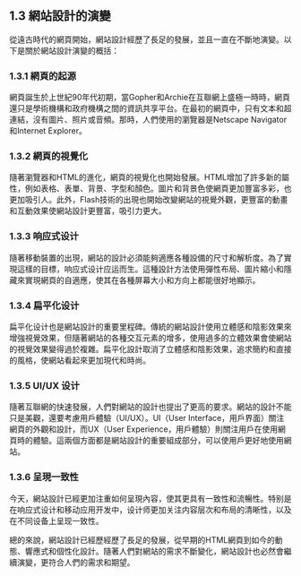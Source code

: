 ## 1.3 網站設計的演變

從遠古時代的網頁開始，網站設計經歷了長足的發展，並且一直在不斷地演變。以下是關於網站設計演變的概括：

### 1.3.1 網頁的起源

網頁誕生於上世紀90年代初期，當Gopher和Archie在互聯網上盛極一時時，網頁還只是學術機構和政府機構之間的資訊共享平台。在最初的網頁中，只有文本和超連結，沒有圖片、照片或音頻。那時，人們使用的瀏覽器是Netscape Navigator和Internet Explorer。

### 1.3.2 網頁的視覺化

隨著瀏覽器和HTML的進化，網頁的視覺化也開始發展。HTML增加了許多新的屬性，例如表格、表單、背景、字型和顏色。圖片和背景色使網頁更加豐富多彩，也更加吸引人。此外，Flash技術的出現也開始改變網站的視覺外觀，更豐富的動畫和互動效果使網站設計更豐富，吸引力更大。

### 1.3.3 响应式设计

隨著移動裝置的出現，網站的設計必須能夠適應各種設備的尺寸和解析度。為了實現這樣的目標，响应式设计应运而生。這種設計方法使用彈性布局、圖片縮小和隱藏來實現網頁的自適應，使其在各種屏幕大小和方向上都能很好地顯示。

### 1.3.4 扁平化设计

扁平化设计也是網站設計的重要里程碑。傳統的網站設計使用立體感和陰影效果來增強視覺效果，但隨著網站的各種交互元素的增多，使用過多的立體效果會使網站的視覺效果變得過於複雜。扁平化設計取消了立體感和陰影效果，追求簡約和直接的風格，使網站看起來更加現代和時尚。

### 1.3.5 UI/UX 设计

隨著互聯網的快速發展，人們對網站的設計也提出了更高的要求。網站的設計不能只是美觀，還要考慮用戶體驗（UI/UX）。UI（User Interface，用戶界面）關注網頁的外觀和設計，而UX（User Experience，用戶體驗）則關注用戶在使用網頁時的體驗。這兩個方面都是網站設計的重要組成部分，可以使用戶更好地使用網站。

### 1.3.6 呈現一致性

今天，網站設計已經更加注重如何呈現內容，使其更具有一致性和流暢性。特别是在响应式设计和移动应用开发中，设计师更加关注内容层次和布局的清晰性，以及在不同设备上呈现一致性。

總的來說，網站設計已經歷經歷了長足的發展，從早期的HTML網頁到如今的動態、響應式和個性化設計。隨著人們對網站的需求不斷變化，網站設計也必然會繼續演變，更符合人們的需求和期望。